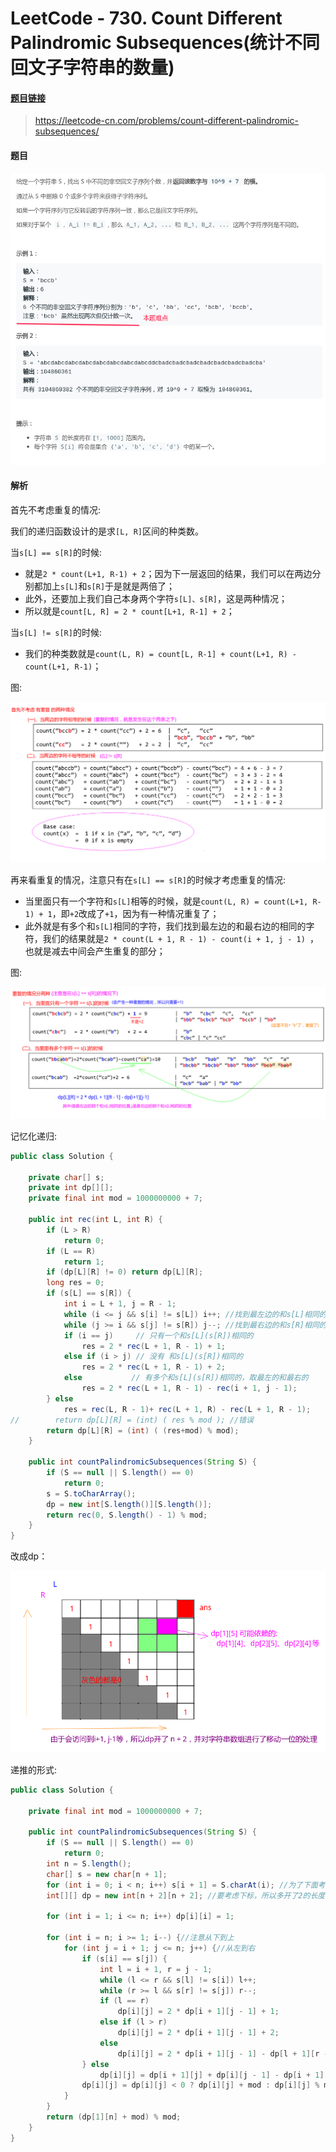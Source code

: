 # LeetCode - 730. Count Different Palindromic Subsequences(统计不同回文子字符串的数量)

#### [题目链接](https://leetcode.com/problems/count-different-palindromic-subsequences/)

> https://leetcode-cn.com/problems/count-different-palindromic-subsequences/

#### 题目

![730_t.png](images/730_t.png)

#### 解析

首先不考虑重复的情况:

我们的递归函数设计的是求`[L, R]`区间的种类数。

当`s[L] == s[R]`的时候:

* 就是`2 * count(L+1, R-1) + 2`；因为下一层返回的结果，我们可以在两边分别都加上`s[L]`和`s[R]`于是就是两倍了；
* 此外，还要加上我们自己本身两个字符`s[L]、s[R]`，这是两种情况；
* 所以就是`count[L, R] = 2 * count[L+1, R-1] + 2`；

当`s[L] != s[R]`的时候:

* 我们的种类数就是`count(L, R) = count[L, R-1] + count(L+1, R) - count(L+1, R-1)`；

图:

![730_s.png](images/730_s.png)

再来看重复的情况，注意只有在`s[L] == s[R]`的时候才考虑重复的情况:

* 当里面只有一个字符和`s[L]`相等的时候，就是`count(L, R) = count(L+1, R-1) + 1`，即`+2`改成了`+1`，因为有一种情况重复了；
* 此外就是有多个和`s[L]`相同的字符，我们找到最左边的和最右边的相同的字符，我们的结果就是`2 * count(L + 1, R - 1) - count(i + 1, j - 1) `，也就是减去中间会产生重复的部分；

图:

![730_s2.png](images/730_s2.png)

记忆化递归:

```java
public class Solution {

    private char[] s;
    private int dp[][];
    private final int mod = 1000000000 + 7;

    public int rec(int L, int R) {
        if (L > R)
            return 0;
        if (L == R)
            return 1;
        if (dp[L][R] != 0) return dp[L][R];
        long res = 0;
        if (s[L] == s[R]) {
            int i = L + 1, j = R - 1;
            while (i <= j && s[i] != s[L]) i++; //找到最左边的和s[L]相同的
            while (j >= i && s[j] != s[R]) j--; //找到最右边的和s[R]相同的
            if (i == j)     // 只有一个和s[L](s[R])相同的
                res = 2 * rec(L + 1, R - 1) + 1;
            else if (i > j) // 没有 和s[L](s[R])相同的
                res = 2 * rec(L + 1, R - 1) + 2;
            else           // 有多个和s[L](s[R])相同的，取最左的和最右的
                res = 2 * rec(L + 1, R - 1) - rec(i + 1, j - 1);
        } else
            res = rec(L, R - 1)+ rec(L + 1, R) - rec(L + 1, R - 1);
//        return dp[L][R] = (int) ( res % mod ); //错误
        return dp[L][R] = (int) ( (res+mod) % mod);
    }

    public int countPalindromicSubsequences(String S) {
        if (S == null || S.length() == 0)
            return 0;
        s = S.toCharArray();
        dp = new int[S.length()][S.length()];
        return rec(0, S.length() - 1) % mod;
    }
}
```
改成dp：

![730_s3.png](images/730_s3.png)


递推的形式:

```java
public class Solution {

    private final int mod = 1000000000 + 7;

    public int countPalindromicSubsequences(String S) {
        if (S == null || S.length() == 0)
            return 0;
        int n = S.length();
        char[] s = new char[n + 1];
        for (int i = 0; i < n; i++) s[i + 1] = S.charAt(i); //为了下面考虑方便
        int[][] dp = new int[n + 2][n + 2]; //要考虑下标，所以多开了2的长度

        for (int i = 1; i <= n; i++) dp[i][i] = 1;

        for (int i = n; i >= 1; i--) {//注意从下到上
            for (int j = i + 1; j <= n; j++) {//从左到右
                if (s[i] == s[j]) {
                    int l = i + 1, r = j - 1;
                    while (l <= r && s[l] != s[i]) l++;
                    while (r >= l && s[r] != s[j]) r--;
                    if (l == r)
                        dp[i][j] = 2 * dp[i + 1][j - 1] + 1;
                    else if (l > r)
                        dp[i][j] = 2 * dp[i + 1][j - 1] + 2;
                    else
                        dp[i][j] = 2 * dp[i + 1][j - 1] - dp[l + 1][r - 1];
                } else
                    dp[i][j] = dp[i + 1][j] + dp[i][j - 1] - dp[i + 1][j - 1];
                dp[i][j] = dp[i][j] < 0 ? dp[i][j] + mod : dp[i][j] % mod; // 注意dp[i][j] < 0(溢出)的情况
            }
        }
        return (dp[1][n] + mod) % mod;
    }
}
```

